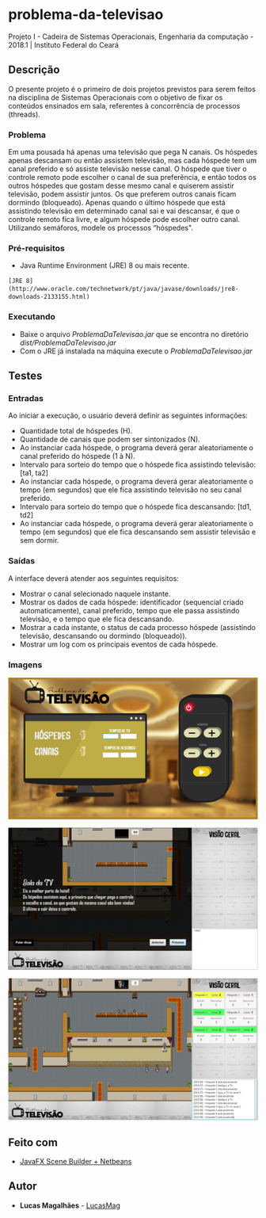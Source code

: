 # problema-da-televisao
Projeto I - Cadeira de Sistemas Operacionais, Engenharia da computação - 2018.1 | Instituto Federal do Ceará

## Descrição

O presente projeto é o primeiro de dois projetos previstos para serem feitos na disciplina de Sistemas Operacionais com o objetivo de fixar os conteúdos ensinados em sala, referentes à concorrência de processos (threads). 

### Problema
Em uma pousada há apenas uma televisão que pega N canais. Os hóspedes apenas descansam ou então assistem televisão, mas cada hóspede tem um canal preferido e só assiste televisão nesse canal. O hóspede que tiver o controle remoto pode escolher o canal de sua preferência, e então todos os outros hóspedes que gostam desse mesmo canal e quiserem assistir televisão, podem assistir juntos. Os que preferem outros canais ficam dormindo (bloqueado). Apenas quando o último hóspede que está assistindo televisão em determinado canal sai e vai descansar, é que o controle remoto fica livre, e algum hóspede pode escolher outro canal. Utilizando semáforos, modele os processos “hóspedes".

### Pré-requisitos

* Java Runtime Environment (JRE) 8 ou mais recente.

```
[JRE 8](http://www.oracle.com/technetwork/pt/java/javase/downloads/jre8-downloads-2133155.html)
```

### Executando

- Baixe o arquivo *ProblemaDaTelevisao.jar* que se encontra no diretório *dist/ProblemaDaTelevisao.jar*
- Com o JRE já instalada na máquina execute o *ProblemaDaTelevisao.jar*

## Testes
### Entradas
Ao iniciar a execução, o usuário deverá definir as seguintes informações:
* Quantidade total de hóspedes (H).
* Quantidade de canais que podem ser sintonizados (N).
* Ao instanciar cada hóspede, o programa deverá gerar aleatoriamente o canal preferido do hóspede (1 à N).
* Intervalo para sorteio do tempo que o hóspede fica assistindo televisão: [ta1, ta2]
* Ao instanciar cada hóspede, o programa deverá gerar aleatoriamente o tempo (em segundos) que ele fica assistindo televisão no seu canal preferido.
* Intervalo para sorteio do tempo que o hóspede fica descansando: [td1, td2]
* Ao instanciar cada hóspede, o programa deverá gerar aleatoriamente o tempo (em segundos) que ele fica descansando sem assistir televisão e sem dormir. 

### Saídas
A interface deverá atender aos seguintes requisitos:
* Mostrar o canal selecionado naquele instante.
* Mostrar os dados de cada hóspede: identificador (sequencial criado automaticamente), canal preferido, tempo que ele passa assistindo televisão, e o tempo que ele fica descansando.
* Mostrar a cada instante, o status de cada processo hóspede (assistindo televisão, descansando ou dormindo (bloqueado)).
* Mostrar um log com os principais eventos de cada hóspede.

### Imagens
![Menu](https://github.com/lucasmag/problema-da-televisao/blob/master/src/imagens/img1.png)

![Tutorial](https://github.com/lucasmag/problema-da-televisao/blob/master/src/imagens/img2.png)

![Principal](https://github.com/lucasmag/problema-da-televisao/blob/master/src/imagens/img3.png)

## Feito com

* [JavaFX Scene Builder + Netbeans](http://www.oracle.com/technetwork/pt/java/javase/downloads/jdk-netbeans-jsp-3413153-ptb.html) 

## Autor

* **Lucas Magalhães** - [LucasMag](https://github.com/lucasmag)
